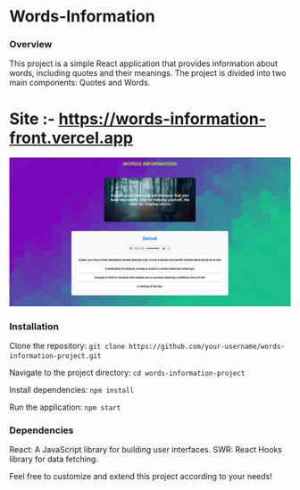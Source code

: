 # Words-Information

### Overview
This project is a simple React application that provides information about words, including quotes and their meanings. The project is divided into two main components: Quotes and Words.

# Site :- https://words-information-front.vercel.app

![alt text](https://github.com/WebworldContent/Words-Information/blob/master/sample.png?raw=true)

### Installation

Clone the repository:
```git clone https://github.com/your-username/words-information-project.git ```

Navigate to the project directory:
```cd words-information-project```

Install dependencies:
```npm install```

Run the application:
```npm start```

### Dependencies
React: A JavaScript library for building user interfaces.
SWR: React Hooks library for data fetching.

Feel free to customize and extend this project according to your needs!